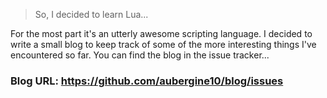 > So, I decided to learn Lua...

For the most part it's an utterly awesome scripting language. I decided to write a small blog to keep track of some of the more interesting things I've encountered so far. You can find the blog in the issue tracker...

### Blog URL: https://github.com/aubergine10/blog/issues
